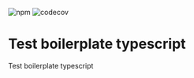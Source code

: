 ![npm](https://img.shields.io/npm/v/@txo-peer-dep/email-service-node)
![codecov](https://img.shields.io/codecov/c/github/technology-studio/email-service-node-peer)
# Test boilerplate typescript #

Test boilerplate typescript
